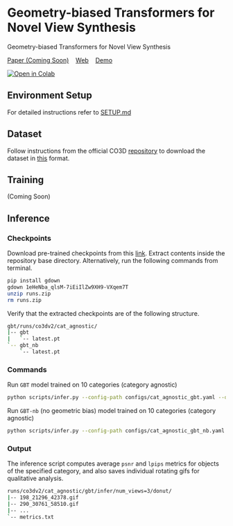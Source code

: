 # Geometry-biased Transformers for Novel View Synthesis
Geometry-biased Transformers for Novel View Synthesis

[Paper (Coming Soon)](https://github.com/mayankgrwl97/gbt)&nbsp;&nbsp;&nbsp;
[Web](https://mayankgrwl97.github.io/gbt/)&nbsp;&nbsp;&nbsp;
[Demo](https://colab.research.google.com/github/mayankgrwl97/gbt/blob/main/notebooks/gbt-demo.ipynb)

[![Open in Colab](https://colab.research.google.com/assets/colab-badge.svg?style=for-the-badge)](https://colab.research.google.com/github/mayankgrwl97/gbt/blob/main/notebooks/gbt-demo.ipynb)

## Environment Setup
For detailed instructions refer to [SETUP.md](./SETUP.md)

## Dataset
Follow instructions from the official CO3D [repository](https://github.com/facebookresearch/co3d#download-the-dataset) to download the dataset in [this](https://github.com/facebookresearch/co3d#dataset-format) format.

## Training
(Coming Soon)

## Inference
### Checkpoints
Download pre-trained checkpoints from this [link](https://drive.google.com/file/d/1eHeNba_qlsM-7iEiIlZw9XH9-VXqem7T/view?usp=sharing). Extract contents inside the repository base directory. Alternatively, run the following commands from terminal.
```bash
pip install gdown
gdown 1eHeNba_qlsM-7iEiIlZw9XH9-VXqem7T
unzip runs.zip
rm runs.zip
```

Verify that the extracted checkpoints are of the following structure.

```bash
gbt/runs/co3dv2/cat_agnostic/
|-- gbt
|   `-- latest.pt
`-- gbt_nb
    `-- latest.pt
```

### Commands

Run `GBT` model trained on 10 categories (category agnostic)
```bash
python scripts/infer.py --config-path configs/cat_agnostic_gbt.yaml --dataset-path /path/to/co3d/dataset --category donut
```

Run `GBT-nb` (no geometric bias) model trained on 10 categories (category agnostic)
```bash
python scripts/infer.py --config-path configs/cat_agnostic_gbt_nb.yaml --dataset-path /path/to/co3d/dataset --category donut
```

### Output
The inference script computes average `psnr` and `lpips` metrics for objects of the specified category, and also saves individual rotating gifs for qualitative analysis.

```bash
runs/co3dv2/cat_agnostic/gbt/infer/num_views=3/donut/
|-- 198_21296_42378.gif
|-- 290_30761_58510.gif
|-- ...
`-- metrics.txt
```

<!-- ## BibTeX -->

<!-- ## Acknowledgements -->
